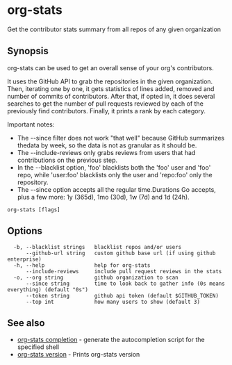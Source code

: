# org-stats

Get the contributor stats summary from all repos of any given organization

## Synopsis

org-stats can be used to get an overall sense of your org's contributors.

It uses the GitHub API to grab the repositories in the given organization.
Then, iterating one by one, it gets statistics of lines added, removed and number of commits of contributors.
After that, if opted in, it does several searches to get the number of pull requests reviewed by each of the previously find contributors.
Finally, it prints a rank by each category.


Important notes:
* The --since filter does not work "that well" because GitHub summarizes thedata by week, so the data is not as granular as it should be.
* The --include-reviews only grabs reviews from users that had contributions on the previous step.
* In the --blacklist option, 'foo' blacklists both the 'foo' user and 'foo' repo, while 'user:foo' blacklists only the user and 'repo:foo' only the repository.
* The --since option accepts all the regular time.Durations Go accepts, plus a few more: 1y (365d), 1mo (30d), 1w (7d) and 1d (24h).

```
org-stats [flags]
```

## Options

```
  -b, --blacklist strings   blacklist repos and/or users
      --github-url string   custom github base url (if using github enterprise)
  -h, --help                help for org-stats
      --include-reviews     include pull request reviews in the stats
  -o, --org string          github organization to scan
      --since string        time to look back to gather info (0s means everything) (default "0s")
      --token string        github api token (default $GITHUB_TOKEN)
      --top int             how many users to show (default 3)
```

## See also

* [org-stats completion](org-stats_completion.md)	 - generate the autocompletion script for the specified shell
* [org-stats version](org-stats_version.md)	 - Prints org-stats version

